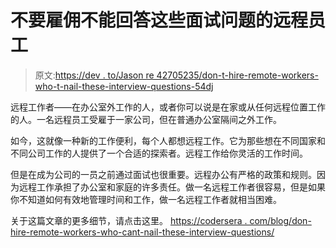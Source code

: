 # 不要雇佣不能回答这些面试问题的远程员工

> 原文:[https://dev . to/Jason re 42705235/don-t-hire-remote-workers-who-t-nail-these-interview-questions-54dj](https://dev.to/jasonre42705235/don-t-hire-remote-workers-who-can-t-nail-these-interview-questions-54dj)

远程工作者——在办公室外工作的人，或者你可以说是在家或从任何远程位置工作的人。一名远程员工受雇于一家公司，但在普通办公室隔间之外工作。

如今，这就像一种新的工作便利，每个人都想远程工作。它为那些想在不同国家和不同公司工作的人提供了一个合适的探索者。远程工作给你灵活的工作时间。

但是在成为公司的一员之前通过面试也很重要。远程办公有严格的政策和规则。因为远程工作承担了办公室和家庭的许多责任。做一名远程工作者很容易，但是如果你不知道如何有效地管理时间和工作，做一名远程工作者就相当困难。

关于这篇文章的更多细节，请点击这里。
[https://codersera . com/blog/don-hire-remote-workers-who-cant-nail-these-interview-questions/](https://codersera.com/blog/dont-hire-remote-workers-who-cant-nail-these-interview-questions/)
